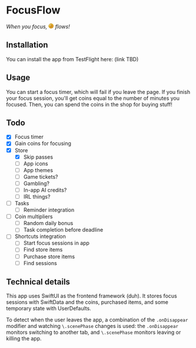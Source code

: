 # FocusFlow

_When you focus, <img src="public/coin.png" style="height: 1em"/> flows!_

## Installation

You can install the app from TestFlight here: (link TBD)

## Usage

You can start a focus timer, which will fail if you leave the page. If you finish your focus session, you'll get coins equal to the number of minutes you focused. Then, you can spend the coins in the shop for buying stuff!

## Todo

- [x] Focus timer
- [x] Gain coins for focusing
- [x] Store
  - [x] Skip passes
  - [ ] App icons
  - [ ] App themes
  - [ ] Game tickets?
  - [ ] Gambling?
  - [ ] In-app AI credits?
  - [ ] IRL things?
- [ ] Tasks
  - [ ] Reminder integration
- [ ] Coin multipliers
  - [ ] Random daily bonus
  - [ ] Task completion before deadline
- [ ] Shortcuts integration
  - [ ] Start focus sessions in app
  - [ ] Find store items
  - [ ] Purchase store items
  - [ ] Find sessions

## Technical details

This app uses SwiftUI as the frontend framework (duh). It stores focus sessions with SwiftData and the coins, purchased items, and some temporary state with UserDefaults.

To detect when the user leaves the app, a combination of the `.onDisappear` modifier and watching `\.scenePhase` changes is used: the `.onDisappear` monitors switching to another tab, and `\.scenePhase` monitors leaving or killing the app.
